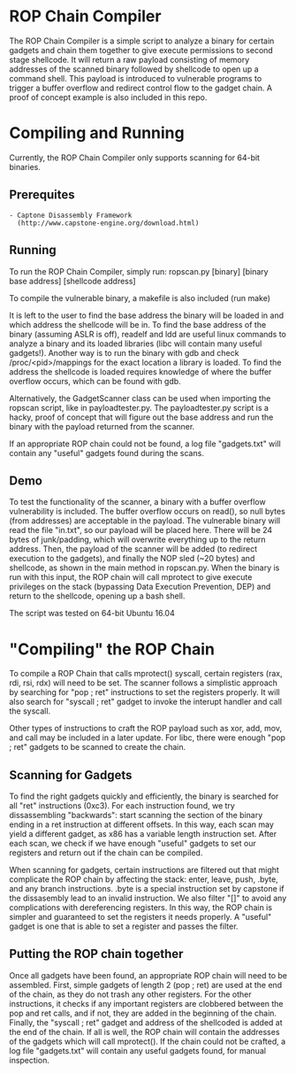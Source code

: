 # ROP Chain Compiler

The ROP Chain Compiler is a simple script to analyze a binary for
certain gadgets and chain them together to give execute permissions to
second stage shellcode. It will return a raw payload consisting of
memory addresses of the scanned binary followed by shellcode to open up
a command shell. This payload is introduced to vulnerable programs to
trigger a buffer overflow and redirect control flow to the gadget chain.
A proof of concept example is also included in this repo.

# Compiling and Running

Currently, the ROP Chain Compiler only supports scanning for 64-bit binaries.

## Prerequites
    - Captone Disassembly Framework
      (http://www.capstone-engine.org/download.html)

## Running

To run the ROP Chain Compiler, simply run:
ropscan.py \[binary\] \[binary base address\] \[shellcode address\]

To compile the vulnerable binary, a makefile is also included (run make)

It is left to the user to find the base address the binary will be loaded
in and which address the shellcode will be in. To find the base address
of the binary (assuming ASLR is off), readelf and ldd are useful linux
commands to analyze a binary and its loaded libraries (libc will contain
many useful gadgets!). Another way is to run the binary with gdb and
check /proc/\<pid\>/mappings for the exact location a library is loaded.
To find the address the shellcode is loaded requires knowledge of where
the buffer overflow occurs, which can be found with gdb.

Alternatively, the GadgetScanner class can be used when importing the
ropscan script, like in payloadtester.py. The payloadtester.py script is
a hacky, proof of concept that will figure out the base address and run
the binary with the payload returned from the scanner.

If an appropriate ROP chain could not be found, a log file "gadgets.txt"
will contain any "useful" gadgets found during the scans.

## Demo

To test the functionality of the scanner, a binary with a buffer
overflow vulnerability is included. The buffer overflow occurs on
read(), so null bytes (from addresses) are acceptable in the payload. The
vulnerable binary will read the file "in.txt", so our payload will be
placed here. There will be 24 bytes of junk/padding, which will
overwrite everything up to the return address. Then, the payload of the
scanner will be added (to redirect execution to the gadgets), and
finally the NOP sled (~20 bytes) and shellcode, as shown in the main
method in ropscan.py. When the binary is run with this input, the ROP
chain will call mprotect to give execute privileges on the stack
(bypassing Data Execution Prevention, DEP) and return to the shellcode,
opening up a bash shell.

The script was tested on 64-bit Ubuntu 16.04

# "Compiling" the ROP Chain

To compile a ROP Chain that calls mprotect() syscall, certain registers
(rax, rdi, rsi, rdx) will need to be set. The scanner follows a
simplistic approach by searching for "pop ; ret" instructions to set the
registers properly. It will also search for "syscall ; ret" gadget to
invoke the interupt handler and call the syscall.

Other types of instructions to craft the ROP payload such as xor, add, mov,
and call may be included in a later update. For libc, there were enough
"pop ; ret" gadgets to be scanned to create the chain.

## Scanning for Gadgets

To find the right gadgets quickly and efficiently, the binary is
searched for all "ret" instructions (0xc3). For each instruction found,
we try dissassembling "backwards": start scanning the section of the
binary ending in a ret instruction at different offsets. In this way,
each scan may yield a different gadget, as x86 has a variable length
instruction set. After each scan, we check if we have enough "useful"
gadgets to set our registers and return out if the chain can be
compiled.

When scanning for gadgets, certain instructions are filtered out that
might complicate the ROP chain by affecting the stack: enter, leave,
push, .byte, and any branch instructions. .byte is a special instruction
set by capstone if the dissasembly lead to an invalid instruction. We
also filter "[]" to avoid any complications with dereferencing
registers. In this way, the ROP chain is simpler and guaranteed to set
the registers it needs properly. A "useful" gadget is one that is able
to set a register and passes the filter.

## Putting the ROP chain together

Once all gadgets have been found, an appropriate ROP chain will need to
be assembled. First, simple gadgets of length 2 (pop ; ret) are used at
the end of the chain, as they do not trash any other registers. For the
other instructions, it checks if any important registers are clobbered
between the pop and ret calls, and if not, they are added in the
beginning of the chain. Finally, the "syscall ; ret" gadget and address
of the shellcoded is added at the end of the chain. If all is well, the
ROP chain will contain the addresses of the gadgets which will call
mprotect(). If the chain could not be crafted, a log file "gadgets.txt"
will contain any useful gadgets found, for manual inspection.

